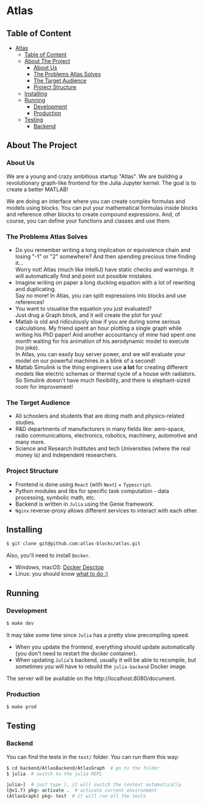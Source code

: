 # Atlas

## Table of Content
- [Atlas](#atlas)
  - [Table of Content](#table-of-content)
  - [About The Project](#about-the-project)
    - [About Us](#about-us)
    - [The Problems Atlas Solves](#the-problems-atlas-solves)
    - [The Target Audience](#the-target-audience)
    - [Project Structure](#project-structure)
  - [Installing](#installing)
  - [Running](#running)
    - [Development](#development)
    - [Production](#production)
  - [Testing](#testing)
    - [Backend](#backend)

## About The Project

### About Us
We are a young and crazy ambitious startup "Atlas". We are building a revolutionary graph-like frontend for the Julia Jupyter kernel. The goal is to create a better MATLAB!

We are doing an interface where you can create complex formulas and models using blocks. You can put your mathematical formulas inside blocks and reference other blocks to create compound expressions. And, of course, you can define your functions and classes and use them. 

### The Problems Atlas Solves
- Do you remember writing a long implication or equivalence chain and losing "-1" or "2" somewhere? And then spending precious time finding it...\
  Worry not! Atlas (much like IntelliJ) have static checks and warnings. It will automatically find and point out possible mistakes. 
- Imagine writing on paper a long ducking equation with a lot of rewriting and duplicating.\
  Say no more! In Atlas, you can split expressions into blocks and use references!
- You want to visualise the equation you just evaluated?\
  Just drug a Graph block, and it will create the plot for you!
- Matlab is old and ridiculously slow if you are during some serious calculations. My friend spent an hour plotting a single graph while writing his PhD paper! And another accountancy of mine had spent one month waiting for his animation of his aerodynamic model to execute (no joke).\
  In Atlas, you can easily buy server power, and we will evaluate your model on our powerful machines in a blink of a second!
- Matlab Simulink is the thing engineers use **a lot** for creating different models like electric schemas or thermal cycle of a house with radiators. So Simulink doesn't have much flexibility, and there is elephant-sized room for improvement!

### The Target Audience
- All schoolers and students that are doing math and physics-related studies.
- R&D departments of manufacturers in many fields like: aero-space, radio communications, electronics, robotics, machinery, automotive and many more.
- Science and Research Institutes and tech Universities (where the real money is) and independent researchers.


### Project Structure
- Frontend is done using `React` (with `Next`) + `Typescript`.
- Python modules and libs for specific task computation - data processing, symbolic math, etc.
- Backend is written in `Julia` using the Genie framework.
- `Nginx` reverse-proxy allows different services to interact with each other.



## Installing
```zsh
$ git clone git@github.com:atlas-blocks/atlas.git
```
Also, you'll need to install `Docker`.
- Windows, macOS: [Docker Desctop](https://www.docker.com/products/docker-desktop/)
- Linux: you should know [what to do :)](https://docs.docker.com/engine/install/ubuntu/)


## Running

### Development
```zsh
$ make dev
```
It may take some time since `Julia` has a pretty slow precompiling speed. 
 - When you update the frontend, everything should update automatically (you don't need to restart the docker container). 
 - When updating `Julia`'s backend, usually it will be able to recompile, but sometimes you will have to rebuild the `julia-backend` Docker image.

The server will be available on the http://localhost:8080/document.

### Production
```zsh
$ make prod
```

## Testing

### Backend

You can find the tests in the `test/` folder. You can run them this way:
```zsh
$ cd backend/AtlasBackend/AtlasGraph  # go to the folder
$ julia  # switch to the julia REPL

julia>]  # just type ], it will switch the context automatically
(@v1.7) pkg> activate .  # activate current environment
(AtlasGraph) pkg> test  # it will run all the tests
```
